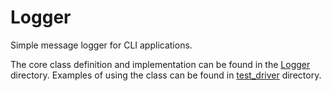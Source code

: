 # Logger
Simple message logger for CLI applications.

The core class definition and implementation can be found in the [Logger](https://github.com/aliakatas/Logger/tree/main/Logger/Logger) directory. 
Examples of using the class can be found in [test_driver](https://github.com/aliakatas/Logger/tree/main/Logger/test_driver) directory.

